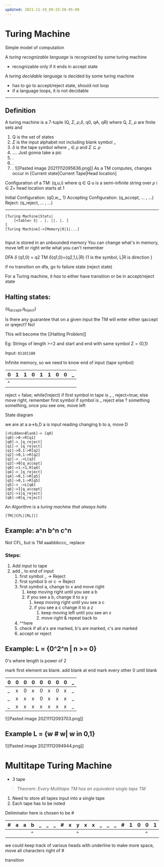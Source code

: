 ```yaml
---
updated: 2021-11-19_09:23:58-05:00
---
```

# Turing Machine

Simple model of computation

A *turing recognizable language* is recognized by some turing machine
* recognizable only if it ends in accept state

A *turing decidable language* is decided by some turing machine
* has to go to accept/reject state, should not loop
* if a language loops, it is not decidable

---
## Definition
A turing  machine is a 7-tuple (Q, $\Sigma$, $\rho$,$\delta$, q0, qA, qR)
where Q, $\Sigma$, $\rho$ are finite sets and 
1. Q is the set of states
2. $\Sigma$ is the input alphabet not including blank symbol _
3. $\delta$ is the tape symbol where _ $\in$ $\rho$ and $\Sigma \subseteq \rho$ 
4. .... Just gonna take a pic
5. .
6. .
7. .
![[Pasted image 20211112095636.png]]
As a TM computes, changes occur in [Current state|Current Tape|Head location]

Configuration of a TM:
(q,u,i) where 
q $\in$ Q
u is a semi-infinite string over $\rho$
i $\in$ Z+ head location starts at 1

Initial Configuration:
(q0,w_, 1)
Accepting Configuration:
(q_accept, ... , ...)
Reject:
(q_reject, ... , ...)

---

```nomnoml
[Turing Machine|Stats|
	[<table> S| . |. ||. |. ]
]
[Turing Machine]->[Memory|0|1|...]


```

Input is stored in an unbounded memory
You can change what's in memory, move left or right
write what you can't remember

DFA $\delta$ (q1,0) = q2
TM $\delta$(q1,0)=(q2,1,L|R) {1 is the symbol, L|R is direction }

if no transition on dfa, go to failure state (reject state)

For a Turing machine, it *has* to either have transition or be in accept/reject state

## Halting states:
{q$_{accept}$,q$_{reject}$}

Is there any guarantee that on a given input the TM will enter either qaccept or qreject? No!

This will become the [[Halting Problem]]

Eg: Strings of length >=2 and start and end with same symbol
$\Sigma$ = {0,1}

Input:
`01101100`

Infinite memory, so we need to know end of input (tape symbol)

| 0   | 1   | 1   | 0   | 1   | 1   | 0   | 0 | _   |
| --- | --- | --- | --- | --- | --- | --- | --- | ----------------- |
| ^ |  |  |  | |  ||  | |


reject = false;
while(!reject)
	if first symbol in tape is _ , reject=true;
	else move right, remember first symbol
		if symbol is _ reject
		else ? something something, once you see one, move left
		
		
		
State diagram

we are at a 
a->b,D
a is input reading
changing b to a, move D
```nomnoml
[<hidden>Blank]-> [q0]
[q0]->0->R[q1]
[q0]->_[q_reject]
[q1]->_[q_reject]
[q1]->0,1->R[q2]
[q2]->0,1->R[q2]
[q2]->_->L[q3]
[q3]->0[q_accept]
[q0]->1->1,R[q4]
[q4]->_[q_reject]
[q4]->0,1->R[q5]
[q5]->0,1->R[q5]
[q5]->_->L[q6]
[q6]->1[q_accept]
[q3]->1[q_reject]
[q6]->0[q_reject]
```

An Algorithm is a *turing machine that always halts*
```nomnoml
[TM|[CFL|[RL]]]
```

## Example: a^n b^n c^n
Not CFL, but is TM
aaabbbccc_ 
replace

### Steps:
1. Add input to tape
2. add _ to end of input
	1. first symbol _ -> Reject
	2. first symbol b or c -> Reject
	3. first symbol a, change to x and move right
		1. keep moving right until you see a b
		2. if you see a b, change it to a y 
			1. keep moving right until you see a c
			2. if you see a c change it to a z
				1. keep moving left until you see an x
				2. move right & repeat back to 
	4. ^^here
	5. check if all a's are marked, b's are marked, c's are marked
	6. accept or reject
		

## Example: L = {0^2^n | n >= 0}
0's where length is power of 2

mark first element as blank. 
add blank at end
mark every other 0 until blank

| 0   | 0   | 0   | 0   | 0   | 0   | 0   | 0   | _   |
| --- | --- | --- | --- | --- | --- | --- | --- | --- |
| _   | x   | 0   | x   | 0   | x   | 0   | x   | _   |
| _   | x   | x   | x   | 0   | x   | x   | x   | _   |
| _   | x   | x   | x   | x   | x   | x   | x   | _   |

![[Pasted image 20211112093703.png]]

## Example L = {w # w| w in 0,1}



![[Pasted image 20211112094944.png]]


# Multitape Turing Machine
* 3 tape

> Theorem: *Every Multitape TM has an equivalent single tape TM*

1. Need to store all tapes input into a single tape
2. Each tape has to be noted

Deliminator here is chosen to be # 

| #   | a   | a   | b   | _   | _   | _   | #   | x   | y   | x   | x   | _   | _   | _   | #   | 1   | 0   | 0   | 1   | 0   | _   | _   | _   | #   |
| --- | --- | --- | --- | --- | --- | --- | --- | --- | --- | --- | --- | --- | --- | --- | --- | --- | --- | --- | --- | --- | --- | --- | --- | --- |
|     |     |     | ^   |     |     |     |     |     | ^   |     |     |     |     |     |     |     |     | ^   |     |     |     |     |     |     |

we could keep track of various heads with underline
to make more space, move all characters right of #

transition
